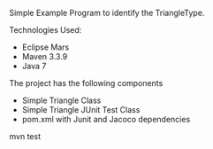 Simple Example Program to identify the TriangleType.

Technologies Used:
 - Eclipse Mars
 - Maven 3.3.9
 - Java 7
 
The project has the following components
- Simple Triangle Class
- Simple Triangle  JUnit Test Class
- pom.xml with Junit and Jacoco dependencies

mvn test
